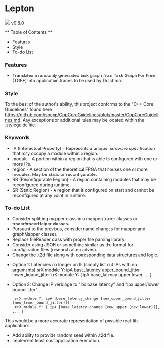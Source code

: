 # Lepton
![](https://img.shields.io/github/tag/pandao/editor.md.svg)
v0.8.0

** Table of Contents **
* Features
* Style
* To-do List

### Features

- Translates a randomly generated task graph from Task Graph For Free (TGFF) into application traces to be used by Drachma.

### Style
To the best of the author's ability, this project conforms to the "C++ Core Guidelines" found here <https://github.com/isocpp/CppCoreGuidelines/blob/master/CppCoreGuidelines.md>.  Any exceptions or additional rules may be located within the .styleguide file.

### Keywords
* IP (Intellectual Property) - Represents a unique hardware specification that may occupy a module within a region.
* module - A portion within a region that is able to configured with one or more IPs.
* region - A section of the theoretical FPGA that houses one or more modules.  May be static or reconfigurable.
* RR (Reconfigurable Region) - A region containing modules that may be reconfigured during runtime.
* SR (Static Region) - A region that is configured on start and cannot be reconfigured at any point in runtime.

### To-do List     
* Consider splitting mapper class into mapper/tracer classes or tracer/tracerHelper classes.
* Pursuant to the previous, consider name changes for mapper and graphMapper classes.
* Replace fileReader class with proper file parsing library.
* Consider using JSON or something similar as the format for configuration files (research alternatives).
* Change the .t2d file along with corresponding data structures and logic.
 + Option 1: Latencies no longer on IP (simply list out IPs with no arguments)
        srX module Y: ipA base_latency upper_bound_jitter lower_bound_jitter
        rrX module Y: { ipA base_latency upper lower, ... }
 + Option 2: Change IP verbiage to "ipx base latency" and "ipx upper/lower bound jitter"
     
        srX module Y: ipA [base_latency_change [new_upper_bound_jitter [new_lower_bound_jitter]]]
        rrX module Y: { ipA [base_latency_change [new_upper [new_lower]]], ... }

  This would be a more accurate representation of possible real-life applications.
  
* Add ability to provide random seed within .t2d file.
* Implement least cost application execution.
